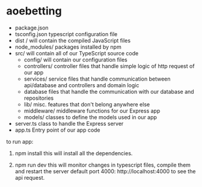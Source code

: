 # aoebetting

- package.json  
- tsconfig.json typescript configuration file
- dist /        will contain the compiled JavaScript files
- node_modules/ packages installed by npm
- src/          will contain all of our TypeScript source code
  - config/         will contain our configuration files
  - controllers/    controller files that handle simple logic of http request of our app
  - services/	    service files that handle communication between api/database and controllers and domain logic
  - database        files that handle the communication with our database and repositories
  - lib/            misc. features that don't belong anywhere else
  - middleware/     middleware functions for our Express app
  - models/         classes to define the models used in our app
- server.ts         class to handle the Express server
- app.ts            Entry point of our app code



to run app:
 1. npm install
    this will install all the dependencies.
    
 2. npm run dev
	this will monitor changes in typescript files, compile them and restart the server
	default port 4000: http://localhost:4000 to see the api request.

